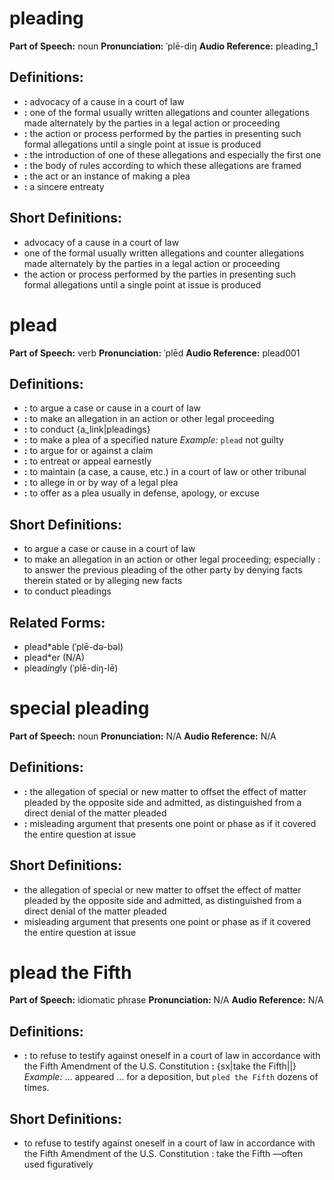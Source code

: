 # pleading

**Part of Speech:** noun
**Pronunciation:** ˈplē-diŋ
**Audio Reference:** pleading_1

## Definitions:
- **:** advocacy of a cause in a court of law
- **:** one of the formal usually written allegations and counter allegations made alternately by the parties in a legal action or proceeding
- **:** the action or process performed by the parties in presenting such formal allegations until a single point at issue is produced
- **:** the introduction of one of these allegations and especially the first one
- **:** the body of rules according to which these allegations are framed
- **:** the act or an instance of making a plea
- **:** a sincere entreaty

## Short Definitions:
- advocacy of a cause in a court of law
- one of the formal usually written allegations and counter allegations made alternately by the parties in a legal action or proceeding
- the action or process performed by the parties in presenting such formal allegations until a single point at issue is produced
# plead

**Part of Speech:** verb
**Pronunciation:** ˈplēd
**Audio Reference:** plead001

## Definitions:
- **:** to argue a case or cause in a court of law
- **:** to make an allegation in an action or other legal proceeding
- **:** to conduct {a_link|pleadings}
- **:** to make a plea of a specified nature 
  *Example:* `plead` not guilty
- **:** to argue for or against a claim
- **:** to entreat or appeal earnestly
- **:** to maintain (a case, a cause, etc.) in a court of law or other tribunal
- **:** to allege in or by way of a legal plea
- **:** to offer as a plea usually in defense, apology, or excuse

## Short Definitions:
- to argue a case or cause in a court of law
- to make an allegation in an action or other legal proceeding; especially : to answer the previous pleading of the other party by denying facts therein stated or by alleging new facts
- to conduct pleadings

## Related Forms:
- plead*able (ˈplē-də-bəl)
- plead*er (N/A)
- plead*ing*ly (ˈplē-diŋ-lē)
# special pleading

**Part of Speech:** noun
**Pronunciation:** N/A
**Audio Reference:** N/A

## Definitions:
- **:** the allegation of special or new matter to offset the effect of matter pleaded by the opposite side and admitted, as distinguished from a direct denial of the matter pleaded
- **:** misleading argument that presents one point or phase as if it covered the entire question at issue

## Short Definitions:
- the allegation of special or new matter to offset the effect of matter pleaded by the opposite side and admitted, as distinguished from a direct denial of the matter pleaded
- misleading argument that presents one point or phase as if it covered the entire question at issue
# plead the Fifth

**Part of Speech:** idiomatic phrase
**Pronunciation:** N/A
**Audio Reference:** N/A

## Definitions:
- **:** to refuse to testify against oneself in a court of law in accordance with the Fifth Amendment of the U.S. Constitution **:** {sx|take the Fifth||} 
  *Example:* … appeared … for a deposition, but `pled the Fifth` dozens of times.

## Short Definitions:
- to refuse to testify against oneself in a court of law in accordance with the Fifth Amendment of the U.S. Constitution : take the Fifth —often used figuratively
